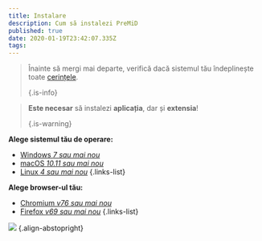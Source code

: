 ```yaml
---
title: Instalare
description: Cum să instalezi PreMiD
published: true
date: 2020-01-19T23:42:07.335Z
tags:
---
```


> Înainte să mergi mai departe, verifică dacă sistemul tău îndeplinește toate [cerințele](/install/requirements). 
> 
> {.is-info}

> **Este necesar** să instalezi **aplicația**, dar și **extensia**! 
> 
> {.is-warning}

**Alege sistemul tău de operare:**
- [Windows *7 sau mai nou*](/install/windows)
- [macOS *10.11 sau mai nou*](/install/macos)
- [Linux *4 sau mai nou*](/install/linux)
{.links-list}

**Alege browser-ul tău:**
- [Chromium *v76 sau mai nou*](/install/chromium)
- [Firefox *v69 sau mai nou*](/install/firefox)
{.links-list}

![](https://a.icons8.com/ajlQdsfa/FZhYWV/svg.svg) {.align-abstopright}